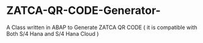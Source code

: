 # ZATCA-QR-CODE-Generator-
A Class written in ABAP to Generate ZATCA QR CODE ( it is compatible with Both S/4 Hana and S/4 Hana Cloud  )
